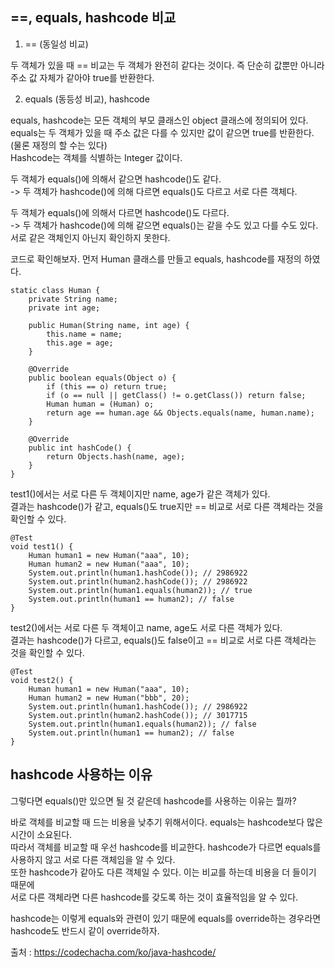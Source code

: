 ## ==, equals, hashcode 비교

1.  == (동일성 비교)

두 객체가 있을 때 == 비교는 두 객체가 완전히 같다는 것이다. 즉 단순히 값뿐만 아니라 주소 값 자체가 같아야 true를 반환한다.  

2. equals (동등성 비교), hashcode

equals, hashcode는 모든 객체의 부모 클래스인 object 클래스에 정의되어 있다.   
equals는 두 객체가 있을 때 주소 값은 다를 수 있지만 값이 같으면 true를 반환한다. (물론 재정의 할 수는 있다)  
Hashcode는 객체를 식별하는 Integer 값이다.  

두 객체가 equals()에 의해서 같으면 hashcode()도 같다.  
-> 두 객체가 hashcode()에 의해 다르면 equals()도 다르고 서로 다른 객체다.  

두 객체가 equals()에 의해서 다르면 hashcode()도 다르다.  
-> 두 객체가 hashcode()에 의해 같으면 equals()는 같을 수도 있고 다를 수도 있다. 서로 같은 객체인지 아닌지 확인하지 못한다. 

코드로 확인해보자. 먼저 Human 클래스를 만들고 equals, hashcode를 재정의 하였다.

```
static class Human {
    private String name;
    private int age;

    public Human(String name, int age) {
        this.name = name;
        this.age = age;
    }

    @Override
    public boolean equals(Object o) {
        if (this == o) return true;
        if (o == null || getClass() != o.getClass()) return false;
        Human human = (Human) o;
        return age == human.age && Objects.equals(name, human.name);
    }

    @Override
    public int hashCode() {
        return Objects.hash(name, age);
    }
}
```

test1()에서는 서로 다른 두 객체이지만 name, age가 같은 객체가 있다.  
결과는 hashcode()가 같고, equals()도 true지만 == 비교로 서로 다른 객체라는 것을 확인할 수 있다.  
```
@Test
void test1() {
    Human human1 = new Human("aaa", 10);
    Human human2 = new Human("aaa", 10);
    System.out.println(human1.hashCode()); // 2986922
    System.out.println(human2.hashCode()); // 2986922
    System.out.println(human1.equals(human2)); // true
    System.out.println(human1 == human2); // false
}
```

test2()에서는 서로 다른 두 객체이고 name, age도 서로 다른 객체가 있다.  
결과는 hashcode()가 다르고, equals()도 false이고 == 비교로 서로 다른 객체라는 것을 확인할 수 있다.
```
@Test
void test2() {
    Human human1 = new Human("aaa", 10);
    Human human2 = new Human("bbb", 20);
    System.out.println(human1.hashCode()); // 2986922
    System.out.println(human2.hashCode()); // 3017715
    System.out.println(human1.equals(human2)); // false
    System.out.println(human1 == human2); // false
}
```

## hashcode 사용하는 이유

그렇다면 equals()만 있으면 될 것 같은데 hashcode를 사용하는 이유는 뭘까?    

바로 객체를 비교할 때 드는 비용을 낮추기 위해서이다. equals는 hashcode보다 많은 시간이 소요된다.   
따라서 객체를 비교할 때 우선 hashcode를 비교한다. hashcode가 다르면 equals를 사용하지 않고 서로 다른 객체임을 알 수 있다.   
또한 hashcode가 같아도 다른 객체일 수 있다. 이는 비교를 하는데 비용을 더 들이기 때문에  
서로 다른 객체라면 다른 hashcode를 갖도록 하는 것이 효율적임을 알 수 있다.   

hashcode는 이렇게 equals와 관련이 있기 때문에 equals를 override하는 경우라면 hashcode도 반드시 같이 override하자.

출처 : https://codechacha.com/ko/java-hashcode/
